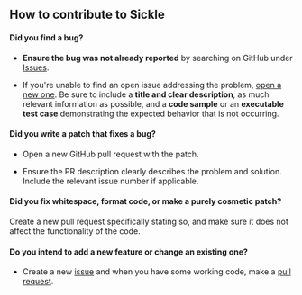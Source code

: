 ## How to contribute to Sickle

#### **Did you find a bug?**

* **Ensure the bug was not already reported** by searching on GitHub under [Issues](https://github.com/BSFishy/Sickle/issues).

* If you're unable to find an open issue addressing the problem, [open a new one](https://github.com/BSFishy/Sickle/issues/new/choose). Be sure to include a **title and clear description**, as much relevant information as possible, and a **code sample** or an **executable test case** demonstrating the expected behavior that is not occurring.

#### **Did you write a patch that fixes a bug?**

* Open a new GitHub pull request with the patch.

* Ensure the PR description clearly describes the problem and solution. Include the relevant issue number if applicable.

#### **Did you fix whitespace, format code, or make a purely cosmetic patch?**

Create a new pull request specifically stating so, and make sure it does not affect the functionality of the code.

#### **Do you intend to add a new feature or change an existing one?**

* Create a new [issue](https://github.com/BSFishy/Sickle/issues/new?assignees=&labels=enhancement&template=feature_request.md&title=) and when you have some working code, make a [pull request](https://github.com/BSFishy/Sickle/compare).